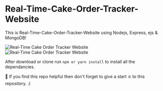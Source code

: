 # Real-Time-Cake-Order-Tracker-Website
This is Real-Time-Cake-Order-Tracker-Website using Nodejs, Express, ejs &amp; MongoDB!

![Real-Time Cake Order Tracker Website](https://github.com/bibek1123/Real-Time-Cake-Order-Tracker-Website/blob/master/real%20time%20cake%20image.png?raw=true)
![Real-Time Cake Order Tracker Website](https://github.com/bibek1123/Real-Time-Cake-Order-Tracker-Website/blob/master/real%20time%20cake%20image%202.png?raw=true)

After download or clone run `npm or yarn install` to install all the dependancies.

🙏 If you find this repo helpful then don't forget to give a start ❇️  to this repository. :)
